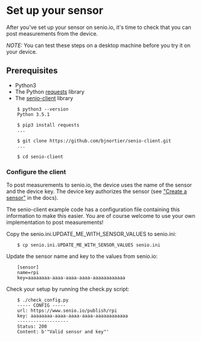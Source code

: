 # Set up your sensor

After you've set up your sensor on senio.io, it's time to check that you can post measurements from the device.

*NOTE:* You can test these steps on a desktop machine before you try it on your device.

## Prerequisites

 - Python3
 - The Python [requests](http://docs.python-requests.org/en/master/) library
 - The [senio-client](https://github.com/bjnortier/senio-client) library
 
```
    $ python3 --version
    Python 3.5.1
    
    $ pip3 install requests
    ...
    
    $ git clone https://github.com/bjnortier/senio-client.git
    ...
    
    $ cd senio-client
```

### Configure the client

To post measurements to senio.io, the device uses the name of the sensor and the device key. The device key authorizes the sensor (see ["Create a sensor"](https://github.com/bjnortier/senio-docs/blob/master/1.%20Create%20a%20sensor.md) in the docs).

The senio-client example code has a configuration file containing this information to make this easier. You are of course welcome to use your own implementation to post measurements!

Copy the senio.ini.UPDATE_ME_WITH_SENSOR_VALUES to senio.ini:

```
    $ cp senio.ini.UPDATE_ME_WITH_SENSOR_VALUES senio.ini
```

Update the sensor name and key to the values from senio.io:

```
    [sensor]
    name=rpi
    key=aaaaaaaa-aaaa-aaaa-aaaa-aaaaaaaaaaaa
```

Check your setup by running the check.py script:

```
    $ ./check_config.py
    ----- CONFIG -----
    url: https://www.senio.io/publish/rpi
    key: aaaaaaaa-aaaa-aaaa-aaaa-aaaaaaaaaaaa
    -------------------
    Status: 200
    Content: b'"Valid sensor and key"'
```




